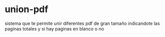 # union-pdf
sistema que te permite unir diferentes pdf de gran tamaño indicandote las paginas totales y si hay paginas en blanco o no
